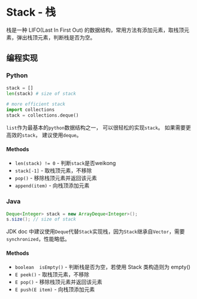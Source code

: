 # Stack - 栈

栈是一种 LIFO(Last In First Out) 的数据结构，常用方法有添加元素，取栈顶元素，弹出栈顶元素，判断栈是否为空。

## 编程实现

### Python
```python
stack = []
len(stack) # size of stack

# more efficient stack
import collections
stack = collections.deque()
```

`list`作为最基本的`python`数据结构之一， 可以很轻松的实现`stack`。 如果需要更高效的`stack`， 建议使用`deque`。

#### Methods

- `len(stack) != 0` - 判断`stack`是否weikong
- `stack[-1]` - 取栈顶元素，不移除
- `pop()` - 移除栈顶元素并返回该元素
- `append(item)` - 向栈顶添加元素


### Java

```java
Deque<Integer> stack = new ArrayDeque<Integer>();
s.size(); // size of stack
```

JDK doc 中建议使用`Deque`代替`Stack`实现栈，因为`Stack`继承自`Vector`，需要`synchronized`，性能略低。

#### Methods

- `boolean	isEmpty()` - 判断栈是否为空，若使用 Stack 类构造则为 empty()
- `E peek()` - 取栈顶元素，不移除
- `E pop()` - 移除栈顶元素并返回该元素
- `E push(E item)` - 向栈顶添加元素
